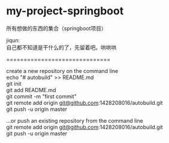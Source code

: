 # my-project-springboot
所有想做的东西的集合（springboot项目）


jiqun:<br/>
自己都不知道是干什么的了，先留着吧。哄哄哄<br/>


==============================

create a new repository on the command line<br/>
echo "# autobuild" >> README.md<br/>
git init<br/>
git add README.md<br/>
git commit -m "first commit"<br/>
git remote add origin git@github.com:1428208016/autobuild.git<br/>
git push -u origin master<br/>

…or push an existing repository from the command line<br/>
git remote add origin git@github.com:1428208016/autobuild.git<br/>
git push -u origin master<br/>

